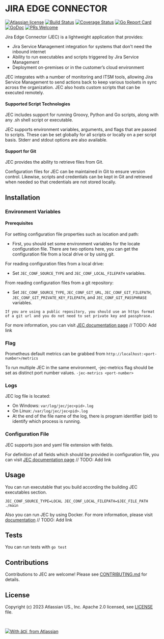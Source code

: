 # JIRA EDGE CONNECTOR

[![Atlassian license](https://img.shields.io/badge/license-Apache%202.0-blue.svg?style=flat-square)](LICENSE)
[![Build Status](https://github.com/atlassian/jec/workflows/test/badge.svg?branch=master)](https://github.com/atlassian/jec/actions?query=workflow%3Atest)
[![Coverage Status](https://coveralls.io/repos/github/atlassian/jec/badge.svg?branch=master)](https://coveralls.io/github/atlassian/jec?branch=master)
[![Go Report Card](https://goreportcard.com/badge/github.com/atlassian/jec)](https://goreportcard.com/report/github.com/atlassian/jec)
[![GoDoc](https://godoc.org/github.com/atlassian/jec?status.svg)](https://godoc.org/github.com/atlassian/jec)
[![PRs Welcome](https://img.shields.io/badge/PRs-welcome-brightgreen.svg?style=flat-square)](CONTRIBUTING.md)


Jira Edge Connector (JEC) is a lightweight application that provides:

* Jira Service Management integration for systems that don't need the inbound internet
* Ability to run executables and scripts triggered by Jira Service Management
* Deployment on-premises or in the customer’s cloud environment

JEC integrates with a number of monitoring and ITSM tools, allowing Jira Service Management to send actions back to keep various toolsets in sync across the organization. JEC also hosts custom scripts that can be executed remotely.

#### Supported Script Technologies

JEC includes support for running Groovy, Python and Go scripts, along with any .sh shell script or executable.

JEC supports environment variables, arguments, and flags that are passed to scripts. These can be set globally for all scripts or locally on a per script basis. Stderr and stdout options are also available.

#### Support for Git

JEC provides the ability to retrieve files from Git.

Configuration files for JEC can be maintained in Git to ensure version control. Likewise, scripts and credentials can be kept in Git and retrieved when needed so that credentials are not stored locally.

## Installation

### Environment Variables

#### Prerequisites

For setting configuration file properties such as location and path:

* First, you should set some environment variables for the locate configuration file.
  There are two options here, you can get the configuration file from a local drive or by using git.

For reading configuration files from a local drive:

* Set `JEC_CONF_SOURCE_TYPE` and `JEC_CONF_LOCAL_FILEPATH` variables.

From reading configuration files from a git repository:

* Set `JEC_CONF_SOURCE_TYPE`, `JEC_CONF_GIT_URL`, `JEC_CONF_GIT_FILEPATH`, `JEC_CONF_GIT_PRIVATE_KEY_FILEPATH`, and `JEC_CONF_GIT_PASSPHRASE` variables.

```If you are using a public repository, you should use an https format of a git url and you do not need to set private key and passphrase.```

For more information, you can visit [JEC documentation page]() // TODO: Add link
### Flag
Prometheus default metrics can be grabbed from `http://localhost:<port-number>/metrics`

To run multiple JEC in the same environment, -jec-metrics flag should be set as distinct port number values.
`-jec-metrics <port-number>`

### Logs
JEC log file is located:

* On Windows: `var/log/jec/jec<pid>.log`
* On Linux: `/var/log/jec/jec<pid>.log`
* At the end of the file name of the log, there is program identifier (pid) to identify which process is running.

### Configuration File
JEC supports json and yaml file extension with fields.

For definition of all fields which should be provided in configuration file, you can visit [JEC documentation page]() // TODO: Add link

## Usage

You can run executable that you build according the building JEC executables section.
```
JEC_CONF_SOURCE_TYPE=LOCAL JEC_CONF_LOCAL_FILEPATH=$JEC_FILE_PATH ./main
```
Also you can run JEC by using Docker. For more information, please visit [documentation]() // TODO: Add link

## Tests

You can run tests with `go test`

## Contributions

Contributions to JEC are welcome! Please see [CONTRIBUTING.md](CONTRIBUTING.md) for details.

## License

Copyright (c) 2023 Atlassian US., Inc.
Apache 2.0 licensed, see [LICENSE](LICENSE) file.

<br/>

[![With â¤ï¸ from Atlassian](https://raw.githubusercontent.com/atlassian-internal/oss-assets/master/banner-with-thanks-light.png)](https://www.atlassian.com)